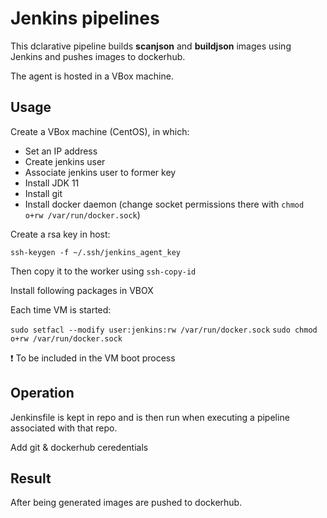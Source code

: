 # Jenkins pipelines

This dclarative pipeline builds __scanjson__ and __buildjson__ images using Jenkins and pushes images to dockerhub.

The agent is hosted in a VBox machine.

## Usage

Create a VBox machine (CentOS), in which:

* Set an IP address
* Create jenkins user
* Associate jenkins user to former key
* Install JDK 11
* Install git
* Install docker daemon (change socket permissions there with `chmod o+rw /var/run/docker.sock`)

Create a rsa key in host:

`ssh-keygen -f ~/.ssh/jenkins_agent_key`

Then copy it to the worker using `ssh-copy-id`

Install following packages in VBOX

Each time VM is started:

`sudo setfacl --modify user:jenkins:rw /var/run/docker.sock`
`sudo chmod o+rw /var/run/docker.sock`

:exclamation: To be included in the VM boot process

## Operation

Jenkinsfile is kept in repo and is then run when executing a pipeline associated with that repo.

Add git & dockerhub ceredentials

## Result

After being generated images are pushed to dockerhub.
